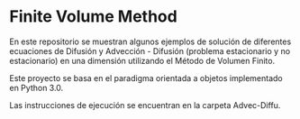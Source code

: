 # Finite Volume Method 

En este repositorio se muestran algunos ejemplos de solución de diferentes ecuaciones de Difusión y Advección - Difusión (problema estacionario y no estacionario) en una dimensión utilizando el Método de Volumen Finito.

Este proyecto se basa en el paradigma orientada a objetos implementado en Python 3.0.

Las instrucciones de ejecución se encuentran en la carpeta Advec-Diffu.
